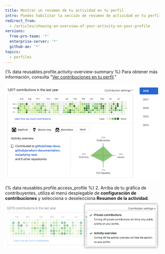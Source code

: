 ```yaml
---
title: Mostrar un resumen de tu actividad en tu perfil
intro: Puedes habilitar la sección de resumen de actividad en tu perfil para darle a los observadores más contexto acerca de los tipos de contribuciones que realizas.
redirect_from:
  - /articles/showing-an-overview-of-your-activity-on-your-profile
versions:
  free-pro-team: '*'
  enterprise-server: '*'
  github-ae: '*'
topics:
  - perfiles
---
```


{% data reusables.profile.activity-overview-summary %} Para obtener más información, consulta "[Ver contribuciones en tu perfil](/articles/viewing-contributions-on-your-profile)."

![Sección de resumen de actividad en el perfil](/assets/images/help/profile/activity-overview-section.png)

{% data reusables.profile.access_profile %}
2. Arriba de tu gráfica de contribuyentes, utiliza el menú desplegable de **configuración de contribuciones** y selecciona o deselecciona **Resumen de la actividad**. ![Habilita el resumen de actividad desde el menú desplegable de configuraciones de contribuciones](/assets/images/help/profile/activity-overview.png)
